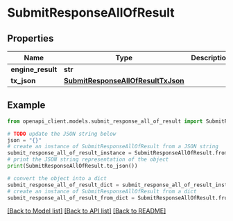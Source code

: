 # SubmitResponseAllOfResult


## Properties

Name | Type | Description | Notes
------------ | ------------- | ------------- | -------------
**engine_result** | **str** |  | [optional] 
**tx_json** | [**SubmitResponseAllOfResultTxJson**](SubmitResponseAllOfResultTxJson.md) |  | [optional] 

## Example

```python
from openapi_client.models.submit_response_all_of_result import SubmitResponseAllOfResult

# TODO update the JSON string below
json = "{}"
# create an instance of SubmitResponseAllOfResult from a JSON string
submit_response_all_of_result_instance = SubmitResponseAllOfResult.from_json(json)
# print the JSON string representation of the object
print(SubmitResponseAllOfResult.to_json())

# convert the object into a dict
submit_response_all_of_result_dict = submit_response_all_of_result_instance.to_dict()
# create an instance of SubmitResponseAllOfResult from a dict
submit_response_all_of_result_from_dict = SubmitResponseAllOfResult.from_dict(submit_response_all_of_result_dict)
```
[[Back to Model list]](../README.md#documentation-for-models) [[Back to API list]](../README.md#documentation-for-api-endpoints) [[Back to README]](../README.md)


